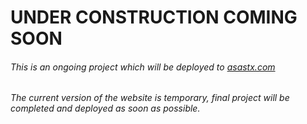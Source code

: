 # UNDER CONSTRUCTION COMING SOON
###### This is an ongoing project which will be deployed to [asastx.com](https://asastx.com/)
###### The current version of the website is temporary, final project will be completed and deployed as soon as possible.